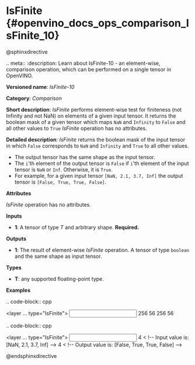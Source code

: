 # IsFinite {#openvino_docs_ops_comparison_IsFinite_10}

@sphinxdirective

.. meta::
  :description: Learn about IsFinite-10 - an element-wise, comparison operation, which 
                can be performed on a single tensor in OpenVINO.

**Versioned name**: *IsFinite-10*

**Category**: *Comparison*

**Short description**: *IsFinite* performs element-wise test for finiteness (not Infinity and not NaN) on elements of a given input tensor. It returns the boolean mask of a given tensor which maps
``NaN`` and ``Infinity`` to ``False`` and all other values to ``True``
*IsFinite* operation has no attributes.

**Detailed description**: *IsFinite* returns the boolean mask of the input tensor in which ``False`` corresponds to ``NaN`` and ``Infinity`` and ``True`` to all other values.
* The output tensor has the same shape as the input tensor.
* The ``i``'th element of the output tensor is ``False`` if ``i``'th element of the input tensor is ``NaN`` or ``Inf``. Otherwise, it is ``True``.
* For example, for a given input tensor ``[NaN, 2.1, 3.7, Inf]`` the output tensor is ``[False, True, True, False]``.

**Attributes**

*IsFinite* operation has no attributes.

**Inputs**

* **1**: A tensor of type *T* and arbitrary shape. **Required.**

**Outputs**

* **1**: The result of element-wise *IsFinite* operation. A tensor of type ``boolean`` and the same shape as input tensor.

**Types**

* **T**: any supported floating-point type.

**Examples**

.. code-block:: cpp

   <layer ... type="IsFinite">
       <input>
           <port id="0" precision="FP32">
               <dim>256</dim>
               <dim>56</dim>
           </port>
       </input>
       <output>
           <port id="1" precision="BOOL">
               <dim>256</dim>
               <dim>56</dim>
           </port>
       </output>
   </layer>


.. code-block:: cpp

   <layer ... type="IsFinite">
       <input>
           <port id="0" precision="FP32">
               <dim>4</dim> < !-- Input value is: [NaN, 2.1, 3.7, Inf] -->
           </port>
       </input>
       <output>
           <port id="1" precision="BOOL">
               <dim>4</dim> < !-- Output value is: [False, True, True, False] -->
           </port>
       </output>
   </layer>


@endsphinxdirective

